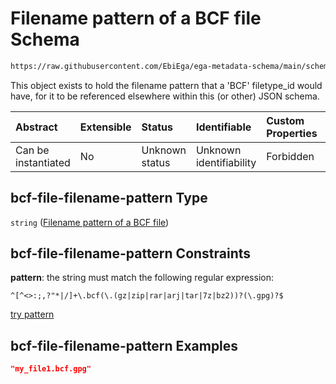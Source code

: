 # Filename pattern of a BCF file Schema

```txt
https://raw.githubusercontent.com/EbiEga/ega-metadata-schema/main/schemas/EGA.common-definitions.json#/definitions/bcf-file-filename-pattern
```

This object exists to hold the filename pattern that a 'BCF' filetype\_id would have, for it to be referenced elsewhere within this (or other) JSON schema.

| Abstract            | Extensible | Status         | Identifiable            | Custom Properties | Additional Properties | Access Restrictions | Defined In                                                                                           |
| :------------------ | :--------- | :------------- | :---------------------- | :---------------- | :-------------------- | :------------------ | :--------------------------------------------------------------------------------------------------- |
| Can be instantiated | No         | Unknown status | Unknown identifiability | Forbidden         | Allowed               | none                | [EGA.common-definitions.json\*](../../../schemas/EGA.common-definitions.json "open original schema") |

## bcf-file-filename-pattern Type

`string` ([Filename pattern of a BCF file](ega-12-definitions-filename-pattern-of-a-bcf-file.md))

## bcf-file-filename-pattern Constraints

**pattern**: the string must match the following regular expression:&#x20;

```regexp
^[^<>:;,?"*|/]+\.bcf(\.(gz|zip|rar|arj|tar|7z|bz2))?(\.gpg)?$
```

[try pattern](https://regexr.com/?expression=%5E%5B%5E%3C%3E%3A%3B%2C%3F%22*%7C%2F%5D%2B%5C.bcf\(%5C.\(gz%7Czip%7Crar%7Carj%7Ctar%7C7z%7Cbz2\)\)%3F\(%5C.gpg\)%3F%24 "try regular expression with regexr.com")

## bcf-file-filename-pattern Examples

```json
"my_file1.bcf.gpg"
```
